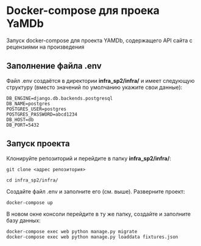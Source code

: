 # Docker-compose для проека YaMDb
Запуск docker-compose для проекта YAMDb, содержащего API сайта с рецензиями на произведения

## Заполнение файла .env
Файл .env создаётся в директории **infra_sp2/infra/** и имеет следующую структуру (вместо значений по умолчанию укажите свои данные):
```
DB_ENGINE=django.db.backends.postgresql
DB_NAME=postgres
POSTGRES_USER=postgres
POSTGRES_PASSWORD=abcd1234
DB_HOST=db
DB_PORT=5432
```
## Запуск проекта
Клонируйте репозиторий и перейдите в папку **infra_sp2/infra/**:
```
git clone <адрес репозитория>
```
```
cd infra_sp2/infra/
```
Создайте файл .env и заполните его (см. выше). Разверните проект:
```
docker-compose up
```
В новом окне консоли перейдите в ту же папку, создайте и заполните базу данных:
```
docker-compose exec web python manage.py migrate
docker-compose exec web python manage.py loaddata fixtures.json
```
